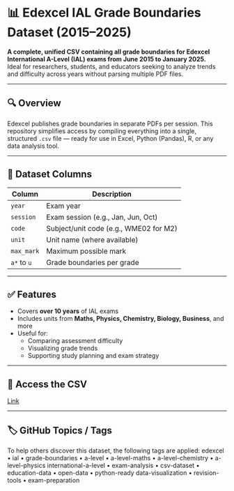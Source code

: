 
# 📊 Edexcel IAL Grade Boundaries Dataset (2015–2025)

**A complete, unified CSV containing all grade boundaries for Edexcel International A-Level (IAL) exams from June 2015 to January 2025.**  
Ideal for researchers, students, and educators seeking to analyze trends and difficulty across years without parsing multiple PDF files.

---

## 🔍 Overview

Edexcel publishes grade boundaries in separate PDFs per session. This repository simplifies access by compiling everything into a single, structured `.csv` file — ready for use in Excel, Python (Pandas), R, or any data analysis tool.

---

## 📁 Dataset Columns

| Column   | Description                              |
|----------|------------------------------------------|
| `year`   | Exam year                                |
| `session`| Exam session (e.g., Jan, Jun, Oct)       |
| `code`   | Subject/unit code (e.g., WME02 for M2)   |
| `unit`   | Unit name (where available)              |
| `max_mark` | Maximum possible mark                  |
| `a*` to `u` | Grade boundaries per grade             |

---

## ✅ Features

- Covers **over 10 years** of IAL exams
- Includes units from **Maths, Physics, Chemistry, Biology, Business**, and more
- Useful for:
  - Comparing assessment difficulty
  - Visualizing grade trends
  - Supporting study planning and exam strategy

---

## 📎 Access the CSV

[Link](https://github.com/ChessMastermind/Gradeboundaries-csv/blob/main/Grade_boundaries.csv)

---

## 🏷 GitHub Topics / Tags

To help others discover this dataset, the following tags are applied: edexcel • ial • grade-boundaries • a-level • a-level-maths • a-level-chemistry • a-level-physics
international-a-level • exam-analysis • csv-dataset • education-data • open-data • python-ready
data-visualization • revision-tools • exam-preparation


